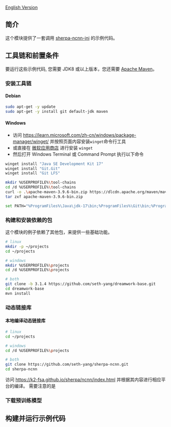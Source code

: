 [English Version](README_en.md)
## 简介
这个模块提供了一套调用 [sherpa-ncnn-jni](../java-api/README.md) 的示例代码。

## 工具链和前置条件
要运行这些示例代码, 您需要 JDK8 或以上版本，您还需要 [Apache Maven](https://maven.apache.org/)。

### 安装工具链
#### Debian
```bash
sudo apt-get -y update
sudo apt-get -y install git default-jdk maven
```

#### Windows
- 访问 https://learn.microsoft.com/zh-cn/windows/package-manager/winget/ 并按照页面内容安装`winget`命令行工具
- 或直接在 [微软应用商店](https://www.microsoft.com/p/app-installer/9nblggh4nns1#activetab=pivot:overviewtab) 进行安装 `winget`
- 然后打开 Windows Terminal 或 Command Prompt 执行以下命令
```bash
winget install "Java SE Development Kit 17"
winget install "Git.Git"
winget install "Git LFS"

mkdir %USERPROFILE%\tool-chains
cd /d %USERPROFILE%\tool-chains
curl -o .\apache-maven-3.9.6-bin.zip https://dlcdn.apache.org/maven/maven-3/3.9.6/binaries/apache-maven-3.9.6-bin.zip
tar zxf apache-maven-3.9.6-bin.zip

set PATH="%ProgramFiles%\Java\jdk-17\bin;%ProgramFiles%\Git\bin;%ProgramFiles%\Git LFS;%USERPROFILE%\tool-chains\apache-maven-3.9.6\bin;%PATH%"
```
### 构建和安装依赖的包
这个模块的例子依赖了其他包，来提供一些基础功能。
```bash
# linux
mkdir -p ~/projects
cd ~/projects

# windows
mkdir %USERPROFILE%\projects
cd /d %USERPROFILE%\projects

# both
git clone -b 3.1.4 https://github.com/seth-yang/dreamwork-base.git
cd dreamwork-base
mvn install
```

### 动态链接库
#### 本地编译动态链接库
```bash
# linux
cd ~/projects

# windows
cd /d %USERPROFILE%\projects

# both
git clone https://github.com/seth-yang/sherpa-ncnn.git
cd sherpa-ncnn
```
访问 https://k2-fsa.github.io/sherpa/ncnn/index.html 并根据其内容进行相应平台的编译。
需要注意的是

### 下载预训练模型

## 构建并运行示例代码